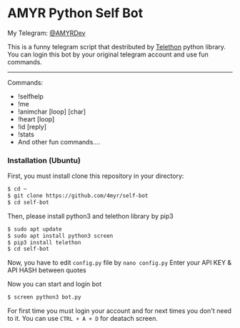 # AMYR Python Self Bot
My Telegram: [@AMYRDev](https://t.me/amyrdev)

This is a funny telegram script that destributed by [Telethon](https://github.com/LonamiWebs/Telethon) python library.
You can login this bot by your original telegram account and use fun commands.

---
Commands:
  - !selfhelp
  - !me
  - !animchar [loop] [char]
  - !heart [loop]
  - !id [reply]
  - !stats
  - And other fun commands....

### Installation (Ubuntu)

First, you must install clone this repository in your directory:
```sh
$ cd ~
$ git clone https://github.com/4myr/self-bot
$ cd self-bot
```

Then, please install python3 and telethon library by pip3
```sh
$ sudo apt update
$ sudo apt install python3 screen
$ pip3 install telethon
$ cd self-bot
```

Now, you have to edit `config.py` file by `nano config.py` 
Enter your API KEY & API HASH between quotes

Now you can start and login bot
```sh
$ screen python3 bot.py
```

For first time you must login your account and for next times you don't need to it.
You can use `CTRL + A + D` for deatach screen.

